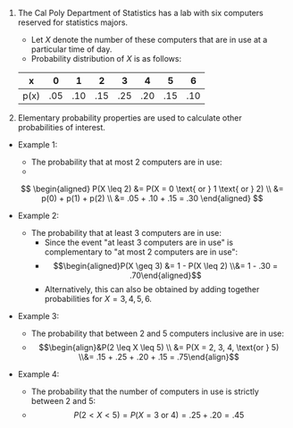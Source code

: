 1. The Cal Poly Department of Statistics has a lab with six computers reserved for statistics majors.
	- Let $X$ denote the number of these computers that are in use at a particular time of day.
	- Probability distribution of $X$ is as follows:

   | x   | 0   | 1   | 2   | 3   | 4   | 5   | 6   |
   |-----|-----|-----|-----|-----|-----|-----|-----|
   | p(x)| .05 | .10 | .15 | .25 | .20 | .15 | .10 |

2. Elementary probability properties are used to calculate other probabilities of interest.
- Example 1: 
	- The probability that at most 2 computers are in use:
	- 
	$$
     \begin{aligned}
     P(X \leq 2) &= P(X = 0 \text{ or } 1 \text{ or } 2) \\
     &= p(0) + p(1) + p(2) \\
     &= .05 + .10 + .15 = .30
     \end{aligned}
     $$
     
- Example 2: 
	- The probability that at least 3 computers are in use:
		- Since the event "at least 3 computers are in use" is complementary to "at most 2 computers are in use":
		- $$\begin{aligned}P(X \geq 3) &= 1 - P(X \leq 2) \\&= 1 - .30 = .70\end{aligned}$$
		- Alternatively, this can also be obtained by adding together probabilities for $X = 3, 4, 5, 6$.
   
- Example 3: 
	- The probability that between 2 and 5 computers inclusive are in use:
	- $$\begin{align}&P(2 \leq X \leq 5) \\ &= P(X = 2, 3, 4, \text{or } 5) \\&= .15 + .25 + .20 + .15 = .75\end{align}$$
   
- Example 4: 
	- The probability that the number of computers in use is strictly between 2 and 5:
     - $$P(2 < X < 5) = P(X = 3 \text{ or } 4) = .25 + .20 = .45$$